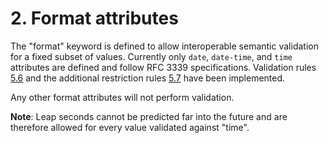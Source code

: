 # 2. Format attributes


The "format" keyword is defined to allow interoperable semantic validation for
a fixed subset of values. Currently only `date`, `date-time`, and `time`
attributes are defined and follow RFC 3339 specifications. Validation rules
[5.6][rfc3339-5.6] and the additional restriction rules [5.7][rfc3339-5.7] have
been implemented.

Any other format attributes will not perform validation.


**Note**: Leap seconds cannot be predicted far into the future and are therefore
allowed for every value validated against "time".



[rfc3339-5.6]: https://tools.ietf.org/html/rfc3339#section-5.6
[rfc3339-5.7]: https://tools.ietf.org/html/rfc3339#section-5.7
